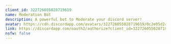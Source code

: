 ```yaml
---
client_id: 322726055028719619
name: Moderation Bot
description: A powerful bot to Moderate your discord server!
avatar: https://cdn.discordapp.com/avatars/322726055028719619/0c2e05d2a324628f3f9bd7e1914b5d9e.png
link: https://discordapp.com/oauth2/authorize?client_id=322726055028719619&scope=bot&permissions=8
nsfw: false
---
```

